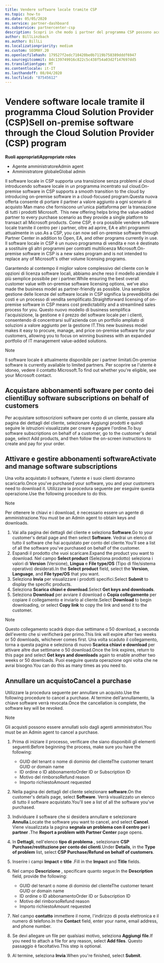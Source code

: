 ```yaml
---
title: Vendere software locale tramite CSP
ms.topic: how-to
ms.date: 05/05/2020
ms.service: partner-dashboard
ms.subservice: partnercenter-csp
description: Scopri in che modo i partner del programma CSP possono acquistare, gestire, vendere e annullare le sottoscrizioni software locali per conto dei clienti nel centro per i partner.
author: BillLinzbach
ms.author: BillLi
ms.localizationpriority: medium
ms.custom: SEOMAY.20
ms.openlocfilehash: 179527f2edc710420be0b7119b758389dddf6947
ms.sourcegitcommit: 8dc139749916c822c5c438f54a03d2f147697dd5
ms.translationtype: MT
ms.contentlocale: it-IT
ms.lasthandoff: 08/04/2020
ms.locfileid: "87545612"
---
```

# <a name="sell-on-premise-software-through-the-cloud-solution-provider-csp-program"></a><span data-ttu-id="016ed-103">Vendere software locale tramite il programma Cloud Solution Provider (CSP)</span><span class="sxs-lookup"><span data-stu-id="016ed-103">Sell on-premise software through the Cloud Solution Provider (CSP) program</span></span>

<span data-ttu-id="016ed-104">**Ruoli appropriati**</span><span class="sxs-lookup"><span data-stu-id="016ed-104">**Appropriate roles**</span></span>

- <span data-ttu-id="016ed-105">Agente amministratore</span><span class="sxs-lookup"><span data-stu-id="016ed-105">Admin agent</span></span>
- <span data-ttu-id="016ed-106">Amministratore globale</span><span class="sxs-lookup"><span data-stu-id="016ed-106">Global admin</span></span>

<span data-ttu-id="016ed-107">Il software locale in CSP supporta una transizione senza problemi al cloud introducendo software locale in un programma incentrato sul cloud.</span><span class="sxs-lookup"><span data-stu-id="016ed-107">On-premise software in CSP supports a smooth transition to the cloud by introducing on-premise software in a cloud-focused program.</span></span><span data-ttu-id="016ed-108">Questa nuova offerta consente di portare il partner a valore aggiunto a ogni scenario di acquisto Man mano che forniscono un'unica piattaforma per la transazione di tutti i prodotti Microsoft.</span><span class="sxs-lookup"><span data-stu-id="016ed-108">  This new offering helps bring the value-added partner to every purchase scenario as they provide a single platform to transact all Microsoft products.</span></span> <span data-ttu-id="016ed-109">Come CSP, è ora possibile vendere software locale tramite il centro per i partner, oltre ad aprire, EA e altri programmi attualmente in uso.</span><span class="sxs-lookup"><span data-stu-id="016ed-109">As a CSP, you can now sell on-premise software through Partner Center in addition to Open, EA, and other programs currently in use.</span></span> <span data-ttu-id="016ed-110">Il software locale in CSP è un nuovo programma di vendita e non è destinato a sostituire gli altri programmi per contratti multilicenza Microsoft.</span><span class="sxs-lookup"><span data-stu-id="016ed-110">On-premise software in CSP is a new sales program and is not intended to replace any of Microsoft's other volume licensing programs.</span></span> 
 
<span data-ttu-id="016ed-111">Garantendo al contempo il miglior valore complessivo del cliente con le opzioni di licenza software locali, abbiamo anche reso il modello aziendale il più semplice possibile per i partner.</span><span class="sxs-lookup"><span data-stu-id="016ed-111">While ensuring the best overall customer value with on-premise software licensing options, we've also made the business model as partner-friendly as possible.</span></span> <span data-ttu-id="016ed-112">Una semplice gestione delle licenze del software locale in CSP significa la prevedibilità dei costi e un processo di vendita semplificato.</span><span class="sxs-lookup"><span data-stu-id="016ed-112">Straightforward licensing of on-premise software in CSP means cost predictability and a streamlined sales process for you.</span></span> <span data-ttu-id="016ed-113">Questo nuovo modello di business semplifica l'acquisizione, la gestione e il prezzo del software locale per i clienti, consentendo di concentrarsi sull'azienda con un portfolio ampliato di soluzioni a valore aggiunto per la gestione IT.</span><span class="sxs-lookup"><span data-stu-id="016ed-113">This new business model makes it easy to procure, manage, and price on-premise software for your customers, allowing you to focus on winning business with an expanded portfolio of IT management value-added solutions.</span></span> 

>[!NOTE]
><span data-ttu-id="016ed-114">Il software locale è attualmente disponibile per i partner limitati.</span><span class="sxs-lookup"><span data-stu-id="016ed-114">On-premise software is currently available to limited partners.</span></span> <span data-ttu-id="016ed-115">Per scoprire se l'utente è idoneo, vedere il contatto Microsoft.</span><span class="sxs-lookup"><span data-stu-id="016ed-115">To find out whether you're eligible, see your Microsoft contact.</span></span> 


## <a name="buy-software-subscriptions-on-behalf-of-customers"></a><span data-ttu-id="016ed-116">Acquistare abbonamenti software per conto dei clienti</span><span class="sxs-lookup"><span data-stu-id="016ed-116">Buy software subscriptions on behalf of customers</span></span>

<span data-ttu-id="016ed-117">Per acquistare sottoscrizioni software per conto di un cliente, passare alla pagina dei dettagli del cliente, selezionare Aggiungi prodotti e quindi seguire le istruzioni visualizzate per creare e pagare l'ordine.</span><span class="sxs-lookup"><span data-stu-id="016ed-117">To buy software subscriptions on behalf of a customer, go to the customer's detail page, select Add products, and then follow the on-screen instructions to create and pay for your order.</span></span>

## <a name="activate-and-manage-software-subscriptions"></a><span data-ttu-id="016ed-118">Attivare e gestire abbonamenti software</span><span class="sxs-lookup"><span data-stu-id="016ed-118">Activate and manage software subscriptions</span></span>

<span data-ttu-id="016ed-119">Una volta acquistato il software, l'utente e i suoi clienti dovranno scaricarlo.</span><span class="sxs-lookup"><span data-stu-id="016ed-119">Once you've purchased your software, you and your customers need to download it.</span></span> <span data-ttu-id="016ed-120">Utilizzare la procedura seguente per eseguire questa operazione.</span><span class="sxs-lookup"><span data-stu-id="016ed-120">Use the following procedure to do this.</span></span> 

>[!NOTE]
><span data-ttu-id="016ed-121">Per ottenere le chiavi e i download, è necessario essere un agente di amministrazione.</span><span class="sxs-lookup"><span data-stu-id="016ed-121">You must be an Admin agent to obtain keys and downloads.</span></span> 

1. <span data-ttu-id="016ed-122">Vai alla pagina dei dettagli del cliente e seleziona **Software**.</span><span class="sxs-lookup"><span data-stu-id="016ed-122">Go to your customer's detail page and then select **Software**.</span></span> <span data-ttu-id="016ed-123">Vedrai un elenco di tutto il software che hai acquistato per conto del cliente.</span><span class="sxs-lookup"><span data-stu-id="016ed-123">You'll see a list of all the software you've purchased on behalf of the customer.</span></span> 
2.  <span data-ttu-id="016ed-124">Espandi il prodotto che vuoi scaricare.</span><span class="sxs-lookup"><span data-stu-id="016ed-124">Expand the product you want to download.</span></span> <span data-ttu-id="016ed-125">Nel campo **Select product** (Seleziona prodotto) seleziona i valori di **Version** (Versione), **Lingua** e **File type/OS** (Tipo di file/sistema operativo) desiderati.</span><span class="sxs-lookup"><span data-stu-id="016ed-125">In the **Select product** field, select the **Version**, **Language**, and **File type/OS** that you want.</span></span> 
3.  <span data-ttu-id="016ed-126">Seleziona **Invia** per visualizzare i prodotti specifici.</span><span class="sxs-lookup"><span data-stu-id="016ed-126">Select **Submit** to display the specific products.</span></span> 
4.  <span data-ttu-id="016ed-127">Seleziona **Scarica chiavi e download**.</span><span class="sxs-lookup"><span data-stu-id="016ed-127">Select **Get keys and downloads**.</span></span> 
5.  <span data-ttu-id="016ed-128">Seleziona **Download** per avviare il download o **Copia collegamento** per copiare il collegamento e inviarlo al cliente.</span><span class="sxs-lookup"><span data-stu-id="016ed-128">Select **Download** to begin downloading, or select **Copy link** to copy the link and send it to the customer.</span></span> 

>[!NOTE]
><span data-ttu-id="016ed-129">Questo collegamento scadrà dopo due settimane o 50 download, a seconda dell'evento che si verificherà per primo.</span><span class="sxs-lookup"><span data-stu-id="016ed-129">This link will expire after two weeks or 50 downloads, whichever comes first.</span></span> <span data-ttu-id="016ed-130">Una volta scaduto il collegamento, torna a questa pagina e seleziona di nuovo **Scarica chiavi e download** per attivare altre due settimane o 50 download.</span><span class="sxs-lookup"><span data-stu-id="016ed-130">Once the link expires, return to this page and select **Get keys and downloads** again to enable another two weeks or 50 downloads.</span></span> <span data-ttu-id="016ed-131">Puoi eseguire questa operazione ogni volta che ne avrai bisogno.</span><span class="sxs-lookup"><span data-stu-id="016ed-131">You can do this as many times as you need to.</span></span> 


## <a name="cancel-a-purchase"></a><span data-ttu-id="016ed-132">Annullare un acquisto</span><span class="sxs-lookup"><span data-stu-id="016ed-132">Cancel a purchase</span></span>

<span data-ttu-id="016ed-133">Utilizzare la procedura seguente per annullare un acquisto.</span><span class="sxs-lookup"><span data-stu-id="016ed-133">Use the following procedure to cancel a purchase.</span></span> <span data-ttu-id="016ed-134">Al termine dell'annullamento, la chiave software verrà revocata.</span><span class="sxs-lookup"><span data-stu-id="016ed-134">Once the cancellation is complete, the software key will be revoked.</span></span> 

>[!NOTE]
><span data-ttu-id="016ed-135">Gli acquisti possono essere annullati solo dagli agenti amministratori.</span><span class="sxs-lookup"><span data-stu-id="016ed-135">You must be an Admin agent to cancel a purchase.</span></span> 

1.  <span data-ttu-id="016ed-136">Prima di iniziare il processo, verificare che siano disponibili gli elementi seguenti:</span><span class="sxs-lookup"><span data-stu-id="016ed-136">Before beginning the process, make sure you have the following:</span></span> 
    - <span data-ttu-id="016ed-137">GUID del tenant o nome di dominio del cliente</span><span class="sxs-lookup"><span data-stu-id="016ed-137">The customer tenant GUID or domain name</span></span>
    - <span data-ttu-id="016ed-138">ID ordine o ID abbonamento</span><span class="sxs-lookup"><span data-stu-id="016ed-138">Order ID or Subscription ID</span></span>
    - <span data-ttu-id="016ed-139">Motivo del rimborso</span><span class="sxs-lookup"><span data-stu-id="016ed-139">Refund reason</span></span>
    - <span data-ttu-id="016ed-140">Importo richiesto</span><span class="sxs-lookup"><span data-stu-id="016ed-140">Amount requested</span></span>

2.  <span data-ttu-id="016ed-141">Nella pagina dei dettagli del cliente selezionare **software**.</span><span class="sxs-lookup"><span data-stu-id="016ed-141">On the customer's details page, select **Software**.</span></span> <span data-ttu-id="016ed-142">Verrà visualizzato un elenco di tutto il software acquistato.</span><span class="sxs-lookup"><span data-stu-id="016ed-142">You'll see a list of all the software you've purchased.</span></span> 

3.  <span data-ttu-id="016ed-143">Individuare il software che si desidera annullare e selezionare **Annulla**.</span><span class="sxs-lookup"><span data-stu-id="016ed-143">Locate the software you want to cancel, and select **Cancel**.</span></span> <span data-ttu-id="016ed-144">Viene visualizzata la pagina **segnala un problema con il centro per i partner** .</span><span class="sxs-lookup"><span data-stu-id="016ed-144">The **Report a problem with Partner Center** page opens.</span></span> 

4.  <span data-ttu-id="016ed-145">In **Dettagli**, nell'elenco **tipo di problema** , selezionare **CSP Purchase/restituzione per conto dei clienti**.</span><span class="sxs-lookup"><span data-stu-id="016ed-145">Under **Details**, in the **Type of problem** list, select **CSP Purchase/Refund on behalf of customers**.</span></span>

5.  <span data-ttu-id="016ed-146">Inserire i campi **Impact** e **title** .</span><span class="sxs-lookup"><span data-stu-id="016ed-146">Fill in the **Impact** and **Title** fields.</span></span> 

6.  <span data-ttu-id="016ed-147">Nel campo **Descrizione** , specificare quanto segue:</span><span class="sxs-lookup"><span data-stu-id="016ed-147">In the **Description** field, provide the following:</span></span> 
    -   <span data-ttu-id="016ed-148">GUID del tenant o nome di dominio del cliente</span><span class="sxs-lookup"><span data-stu-id="016ed-148">The customer tenant GUID or domain name</span></span>
    -   <span data-ttu-id="016ed-149">ID ordine o ID abbonamento</span><span class="sxs-lookup"><span data-stu-id="016ed-149">Order ID or Subscription ID</span></span>
    -   <span data-ttu-id="016ed-150">Motivo del rimborso</span><span class="sxs-lookup"><span data-stu-id="016ed-150">Refund reason</span></span>
    -   <span data-ttu-id="016ed-151">Importo richiesto</span><span class="sxs-lookup"><span data-stu-id="016ed-151">Amount requested</span></span>

7.  <span data-ttu-id="016ed-152">Nel campo **contatto** immettere il nome, l'indirizzo di posta elettronica e il numero di telefono.</span><span class="sxs-lookup"><span data-stu-id="016ed-152">In the **Contact** field, enter your name, email address, and phone number.</span></span> 

8.  <span data-ttu-id="016ed-153">Se devi allegare un file per qualsiasi motivo, seleziona **Aggiungi file**.</span><span class="sxs-lookup"><span data-stu-id="016ed-153">If you need to attach a file for any reason, select **Add files**.</span></span> <span data-ttu-id="016ed-154">Questo passaggio è facoltativo.</span><span class="sxs-lookup"><span data-stu-id="016ed-154">This step is optional.</span></span> 

9.  <span data-ttu-id="016ed-155">Al termine, seleziona **Invia**.</span><span class="sxs-lookup"><span data-stu-id="016ed-155">When you're finished, select **Submit**.</span></span>